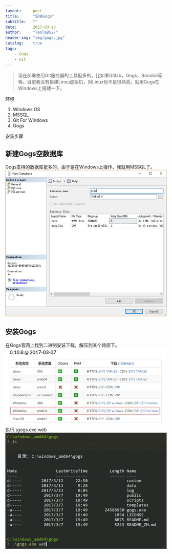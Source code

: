 ```yaml
---
layout:     post
title:      "安装Gogs"
subtitle:   ""
date:       2017-03-13
author:     "Tesla9527"
header-img: "img/gogs.jpg"
catalog:    true
tags:
    - Gogs
    - Git
---
```

>现在部署使用Git服务器的工具挺多的，比如果Gitlab，Gogs，Bonobo等等。目前我没有搭建Linxu虚拟机，对Linux也不是很熟悉，就用Gogs在Windows上搭建一下。

环境
1. Windows OS
2. MSSQL
3. Git For Windows
4. Gogs

安装步骤
## 新建Gogs空数据库
Gogs支持的数据库挺多的，由于是在Windows上操作，我就用MSSQL了。
![img](/img/in-post/gogs1.jpg)

## 安装Gogs
在Gogs官网上找到二进制安装下载，解压到某个路径下。
![img](/img/in-post/gogs2.jpg)
执行.\gogs.exe web
![img](/img/in-post/gogs3.jpg)






